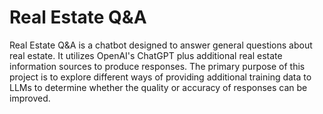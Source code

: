 # Real Estate Q&amp;A
Real Estate Q&amp;A is a chatbot designed to answer general questions about real estate. It utilizes OpenAI's ChatGPT plus additional real estate information sources to produce responses. The primary purpose of this project is to explore different ways of providing additional training data to LLMs to determine whether the quality or accuracy of responses can be improved.
